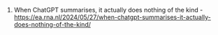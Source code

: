 1. When ChatGPT summarises, it actually does nothing of the kind - https://ea.rna.nl/2024/05/27/when-chatgpt-summarises-it-actually-does-nothing-of-the-kind/

